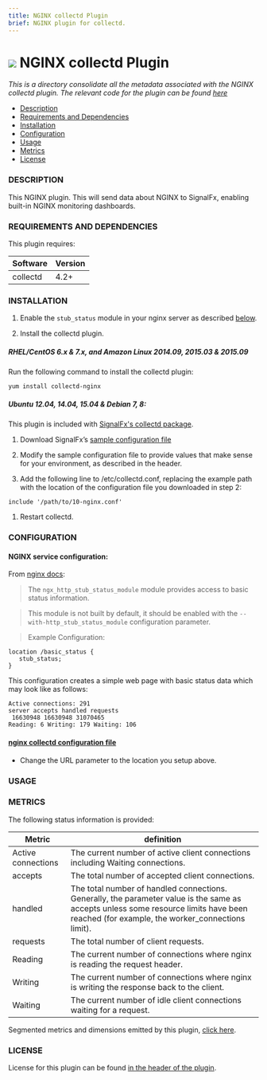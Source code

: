 ```yaml
---
title: NGINX collectd Plugin
brief: NGINX plugin for collectd.
---
```

# ![](https://github.com/signalfx/Integrations/blob/master/collectd-nginx/img/integrations_nginx.png) NGINX collectd Plugin

_This is a directory consolidate all the metadata associated with the NGINX collectd plugin. The relevant code for the plugin can be found [here](https://github.com/signalfx/collectd/blob/master/src/nginx.c)_

- [Description](#description)
- [Requirements and Dependencies](#requirements-and-dependencies)
- [Installation](#installation)
- [Configuration](#configuration)
- [Usage](#usage)
- [Metrics](#metrics)
- [License](#license)

### DESCRIPTION

This NGINX plugin. This will send data about NGINX to SignalFx, enabling built-in NGINX monitoring dashboards.

### REQUIREMENTS AND DEPENDENCIES

This plugin requires:

| Software          | Version        |
|-------------------|----------------|
| collectd |  4.2+  |

### INSTALLATION

1. Enable the `stub_status` module in your nginx server as described [below](#configuration).

1. Install the collectd plugin.

 ##### RHEL/CentOS 6.x & 7.x, and Amazon Linux 2014.09, 2015.03 & 2015.09

 Run the following command to install the collectd plugin:
 ```
 yum install collectd-nginx
 ```
 ##### Ubuntu 12.04, 14.04, 15.04 & Debian 7, 8:

 This plugin is included with [SignalFx's collectd package](https://github.com/signalfx/Integrations/tree/master/collectd).

1. Download SignalFx’s [sample configuration file](https://github.com/signalfx/Integrations/blob/master/collectd-nginx/10-nginx.conf)

1. Modify the sample configuration file to provide values that make sense for your environment, as described in the header.

1. Add the following line to /etc/collectd.conf, replacing the example path with the location of the configuration file you downloaded in step 2:
 ```
 include '/path/to/10-nginx.conf'
 ```
1. Restart collectd.

### CONFIGURATION

#### NGINX service configuration:

From [nginx docs](http://nginx.org/en/docs/http/ngx_http_stub_status_module.html):
>The `ngx_http_stub_status_module` module provides access to basic status information.

>This module is not built by default, it should be enabled with the `--with-http_stub_status_module` configuration parameter.

>Example Configuration:
```
location /basic_status {
   stub_status;
}
```
This configuration creates a simple web page with basic status data which may look like as follows:
```
Active connections: 291
server accepts handled requests
 16630948 16630948 31070465
Reading: 6 Writing: 179 Waiting: 106
```

#### [nginx collectd configuration file](https://github.com/signalfx/Integrations/blob/master/collectd-nginx/10-nginx.conf)

- Change the URL parameter to the location you setup above.

### USAGE


### METRICS

The following status information is provided:

| Metric | definition |
| ---------------------|-------------|
|Active connections| The current number of active client connections including Waiting connections.|
|accepts|The total number of accepted client connections.|
|handled|The total number of handled connections. Generally, the parameter value is the same as accepts unless some resource limits have been reached (for example, the worker_connections limit).|
|requests|The total number of client requests.|
|Reading|The current number of connections where nginx is reading the request header.|
|Writing|The current number of connections where nginx is writing the response back to the client.|
|Waiting|The current number of idle client connections waiting for a request.|


Segmented metrics and dimensions emitted by this plugin, [click here](././docs).

### LICENSE

License for this plugin can be found [in the header of the plugin](https://github.com/signalfx/collectd/blob/master/src/nginx.c).
